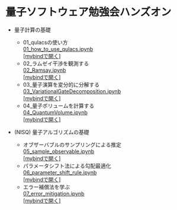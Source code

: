 # 量子ソフトウェア勉強会ハンズオン
- 量子計算の基礎
  - 01_qulacsの使い方 
<br> [01_how_to_use_qulacs.ipynb](./01_how_to_use_qulacs.ipynb) 
<br> [[mybindで開く]](https://mybinder.org/v2/gh/Qulacs-Osaka/quantum_software_handson/HEAD?filepath=01_how_to_use_qulacs.ipynb) 
  - 02_ラムゼイ干渉を観測する 
<br> [02_Ramsay.ipynb](./02_Ramsay.ipynb) 
<br> [[mybindで開く]](https://mybinder.org/v2/gh/Qulacs-Osaka/quantum_software_handson/HEAD?filepath=02_Ramsay.ipynb) 
  - 03_量子演算を変分的に分解する
<br> [03_VariationalGateDecomposition.ipynb](./03_VariationalGateDecomposition.ipynb)
<br> [[mybindで開く]](https://mybinder.org/v2/gh/Qulacs-Osaka/quantum_software_handson/HEAD?filepath=03_VariationalGateDecomposition.ipynb) 
  - 04_量子ボリュームを計算する
<br>[04_QuantumVolume.ipynb](./04_QuantumVolume.ipynb)
<br> [[mybindで開く]](https://mybinder.org/v2/gh/Qulacs-Osaka/quantum_software_handson/HEAD?filepath=04_QuantumVolume.ipynb) 

- (NISQ) 量子アルゴリズムの基礎
  - オブザーバブルのサンプリングによる推定
<br>[05_sample_observable.ipynb](./05_sample_observable.ipynb)
<br> [[mybindで開く]](https://mybinder.org/v2/gh/Qulacs-Osaka/quantum_software_handson/HEAD?filepath=05_sample_observable.ipynb) 
  - パラメータシフト法による勾配最適化
<br>[06_parameter_shift_rule.ipynb](./06_parameter_shift_rule.ipynb)
<br> [[mybindで開く]](https://mybinder.org/v2/gh/Qulacs-Osaka/quantum_software_handson/HEAD?filepath=06_parameter_shift_rule.ipynb) 
  - エラー補償法を学ぶ
<br>[07_error_mitigation.ipynb](./07_error_mitigation.ipynb)
<br> [[mybindで開く]](https://mybinder.org/v2/gh/Qulacs-Osaka/quantum_software_handson/HEAD?filepath=07_error_mitigation.ipynb) 

